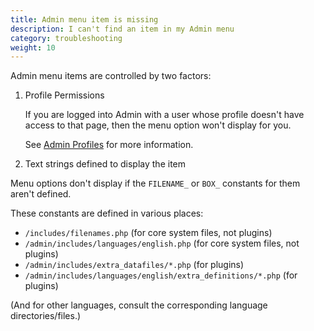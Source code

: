 ```yaml
---
title: Admin menu item is missing
description: I can't find an item in my Admin menu
category: troubleshooting 
weight: 10
---
```


Admin menu items are controlled by two factors:

1. Profile Permissions

   If you are logged into Admin with a user whose profile doesn't have access to that page, then the menu option won't display for you.
   
   See [Admin Profiles](/user/admin_pages/admins/admin_profiles/) for more information.

2. Text strings defined to display the item

Menu options don't display if the `FILENAME_` or `BOX_` constants for them aren't defined.

These constants are defined in various places:

- `/includes/filenames.php` (for core system files, not plugins)
- `/admin/includes/languages/english.php` (for core system files, not plugins)
- `/admin/includes/extra_datafiles/*.php` (for plugins)
- `/admin/includes/languages/english/extra_definitions/*.php` (for plugins)

(And for other languages, consult the corresponding language directories/files.)

